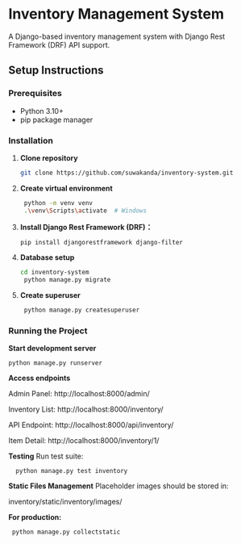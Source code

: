 # Inventory Management System

A Django-based inventory management system with Django Rest Framework (DRF) API support.

## Setup Instructions

### Prerequisites
- Python 3.10+
- pip package manager

### Installation
1. **Clone repository**
   ```bash
   git clone https://github.com/suwakanda/inventory-system.git
   
2. **Create virtual environment**
   ```bash
    python -m venv venv
    .\venv\Scripts\activate  # Windows
   
3. **Install Django Rest Framework (DRF)：**
   ```bash
   pip install djangorestframework django-filter
   
4. **Database setup**
   ```bash
   cd inventory-system
    python manage.py migrate
   
5. **Create superuser**
   ```bash
    python manage.py createsuperuser

### Running the Project
**Start development server**

    python manage.py runserver
    
**Access endpoints**

Admin Panel: http://localhost:8000/admin/

Inventory List: http://localhost:8000/inventory/

API Endpoint: http://localhost:8000/api/inventory/

Item Detail: http://localhost:8000/inventory/1/


**Testing**
Run test suite:

      python manage.py test inventory

**Static Files Management**
Placeholder images should be stored in:

inventory/static/inventory/images/

**For production:**
   ```bash
    python manage.py collectstatic


